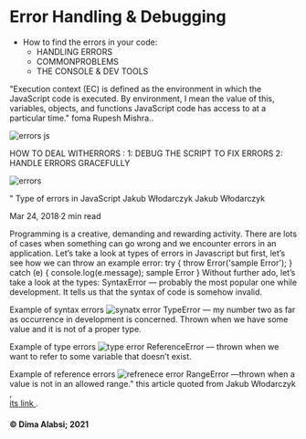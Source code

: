  # Error Handling & Debugging

+  How to find the errors in your code:
    + HANDLING ERRORS
    +  COMMONPROBLEMS
    + THE CONSOLE & DEV TOOLS

"Execution context (EC) is defined as the environment in which the JavaScript code is executed. By environment, I mean the value of this, variables, objects, and functions JavaScript code has access to at a particular time." foma Rupesh Mishra..





![errors js](https://www.tutsmake.com/wp-content/uploads/2020/05/Types-of-Errors-In-JavaScript.jpeg)


HOW TO DEAL WITHERRORS  :
1: DEBUG THE SCRIPT TO FIX ERRORS
2: HANDLE ERRORS GRACEFULLY

![errors](https://www.javascripttutorial.net/wp-content/uploads/2019/12/javascript-try-catch-1-1.png)





" Type of errors in JavaScript
Jakub Włodarczyk
Jakub Włodarczyk

Mar 24, 2018·2 min read



Programming is a creative, demanding and rewarding activity. There are lots of cases when something can go wrong and we encounter errors in an application. Let’s take a look at types of errors in Javascript but first, let’s see how we can throw an example error:
try {
 throw Error('sample Error');
} catch (e) {
  console.log(e.message); sample Error
}
Without further ado, let’s take a look at the types:
SyntaxError — probably the most popular one while development. It tells us that the syntax of code is somehow invalid.

Example of syntax errors
![synatx error](https://miro.medium.com/max/423/1*bHYpkRC7C5HGKwaPslJ5IA.png)
TypeError — my number two as far as occurrence in development is concerned. Thrown when we have some value and it is not of a proper type.

Example of type errors
![type error](https://miro.medium.com/max/541/1*aadFSicd8Hr8nIer_5bZsg.png)
ReferenceError — thrown when we want to refer to some variable that doesn’t exist.

Example of reference errors
![refrenece error](https://miro.medium.com/max/518/1*bBC8TlPv5ouYsFxYxvKRzg.png)
RangeError —thrown when a value is not in an allowed range." this article quoted from Jakub Włodarczyk ,  
[its link ](https://medium.com/@wlodarczyk_j/type-of-errors-in-javascript-18458ba9d818)  .


 ####  &copy; Dima Alabsi; 2021 



